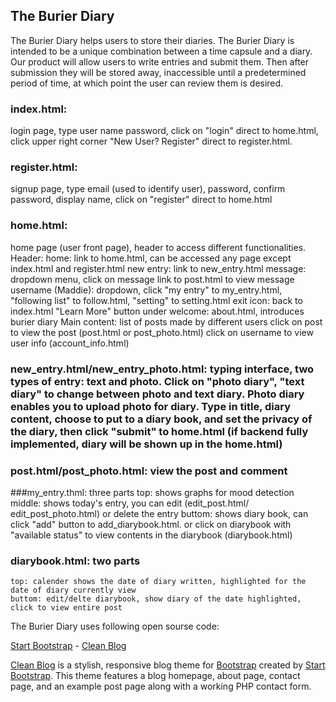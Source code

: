 ## The Burier Diary

The Burier Diary helps users to store their diaries. The Burier Diary is intended to be a unique combination between a time capsule and a diary. Our product will allow users to write entries and submit them. Then after submission they will be stored away, inaccessible until a predetermined period of time, at which point the user can review them is desired. 

### index.html: 
login page, type user name password, click on "login" direct to home.html, click upper right corner "New User? Register" direct to register.html.

### register.html: 
signup page, type email (used to identify user), password, confirm password, display name, click on "register" direct to home.html

### home.html: 
home page (user front page), header to access different functionalities. 
	Header: 
		home: link to home.html, can be accessed any page except index.html and register.html
		new entry: link to new_entry.html
		message: dropdown menu, click on message link to post.html to view message
		username (Maddie): dropdown, click "my entry" to my_entry.html, "following list" to follow.html, "setting" to setting.html
		exit icon: back to index.html
	"Learn More" button under welcome: about.html, introduces burier diary
	Main content:
		list of posts made by different users
		click on post to view the post (post.html or post_photo.html)
		click on username to view user info (account_info.html)

### new_entry.html/new_entry_photo.html: typing interface, two types of entry: text and photo. Click on "photo diary", "text diary" to change between photo and text diary. Photo diary enables you to upload photo for diary. Type in title, diary content, choose to put to a diary book, and set the privacy of the diary, then click "submit" to home.html (if backend fully implemented, diary will be shown up in the home.html)

### post.html/post_photo.html: view the post and comment

###my_entry.thml: three parts
	top: shows graphs for mood detection
	middle: shows today's entry, you can edit (edit_post.html/ edit_post_photo.html) or delete the entry
	buttom: shows diary book, can click "add" button to add_diarybook.html. or click on diarybook with "available status" to view contents in the diarybook (diarybook.html)

### diarybook.html: two parts
	top: calender shows the date of diary written, highlighted for the date of diary currently view
	buttom: edit/delte diarybook, show diary of the date highlighted, click to view entire post

The Burier Diary uses following open sourse code:

[Start Bootstrap](http://startbootstrap.com/) - [Clean Blog](http://startbootstrap.com/template-overviews/clean-blog/)

[Clean Blog](http://startbootstrap.com/template-overviews/clean-blog/) is a stylish, responsive blog theme for [Bootstrap](http://getbootstrap.com/) created by [Start Bootstrap](http://startbootstrap.com/). This theme features a blog homepage, about page, contact page, and an example post page along with a working PHP contact form.	






